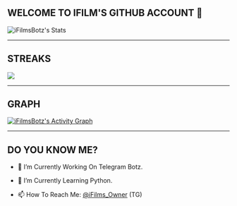 ## WELCOME TO IFILM'S GITHUB ACCOUNT 👋


![iFilmsBotz's Stats](https://github-readme-stats.vercel.app/api?username=ifilmsbotz&show_icons=true&count_private=false&theme=dark)

---

## STREAKS
<p>
  <a href="https://github.com/ifilmsbotz">
    <img src="https://github-readme-streak-stats.herokuapp.com/?user=ifilmsbotz#version3"/>
  </a>
</p>

---

## GRAPH
<a href="https://github.com/ifilmsbotz"><img alt="iFilmsBotz's Activity Graph" src="https://activity-graph.herokuapp.com/graph?username=ifilmsbotz&bg_color=1F222E&color=F8D866&line=F85D7F&point=FFFFFF&hide_border=falsetheme=light" /></a>

---

## DO YOU KNOW ME?

- 🔭 I’m Currently Working On Telegram Botz.

- 🌱 I’m Currently Learning Python.

- 📫 How To Reach Me: [@iFilms_Owner](https://telegram.dog/iFilms_Owner) (TG)
